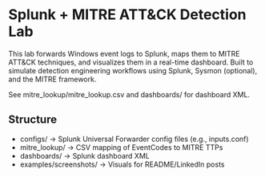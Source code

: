 # Splunk + MITRE ATT&CK Detection Lab

This lab forwards Windows event logs to Splunk, maps them to MITRE ATT&CK techniques, and visualizes them in a real-time dashboard. Built to simulate detection engineering workflows using Splunk, Sysmon (optional), and the MITRE framework.

See mitre_lookup/mitre_lookup.csv and dashboards/ for dashboard XML.

## Structure
- configs/ → Splunk Universal Forwarder config files (e.g., inputs.conf)
- mitre_lookup/ → CSV mapping of EventCodes to MITRE TTPs
- dashboards/ → Splunk dashboard XML
- examples/screenshots/ → Visuals for README/LinkedIn posts
